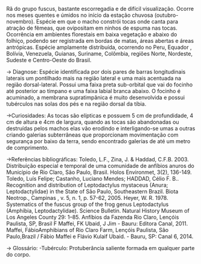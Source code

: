 ﻿Rã do grupo fuscus, bastante escorregadia e de difícil visualização. Ocorre nos meses quentes e úmidos no início da estação chuvosa (outubro-novembro). Espécie em que o macho constrói tocas onde canta para atração de fêmeas, que ovipositam em ninhos de espuma nas tocas. Ocorrência em ambientes florestais em baixa vegetação e abaixo do folhiço, podendo ser registrada em bordas de matas, áreas abertas e áreas antrópicas.
Espécie amplamente distribuída, ocorrendo no Peru, Equador , Bolívia, Venezuela, Guianas, Suriname, Colômbia, regiões Norte, Nordeste, Sudeste e Centro-Oeste do Brasil.


-> Diagnose:
Espécie identificada por dois pares de barras longitudinais laterais um pontilhado mais na região lateral e uma mais acentuada na região dorsal-lateral. Possui uma faixa preta sub-orbital que vai do focinho até posterior ao tímpano e uma faixa labial branca abaixo. O focinho é acuminado, a membrana supratimpânica é muito desenvolvida e possui tubérculos nas solas dos pés e na região dorsal da tíbia.


->Curiosidades:
As tocas são elípticas e possuem 5 cm de profundidade, 4 cm de altura e 4cm de largura, quando as tocas são abandonadas ou destruídas pelos machos elas vão erodindo e interligando-se umas a outras criando galerias subterrâneas que proporcionam movimentação com segurança por baixo da terra, sendo encontrado galerias de até um metro de comprimento.
          
->Referências bibliográficas:
Toledo, L.F., Zina, J. & Haddad, C.F.B. 2003. Distribuição especial e temporal de uma comunidade de anfíbios anuros do Município de Rio Claro, São Paulo, Brasil. Holos Environmet, 3(2), 136-149.   
Toledo, Luís Felipe; Castanho, Luciano Mendes; HADDAD, Célio F. B.. Recognition and distribution of Leptodactylus mystaceus (Anura; Leptodactylidae) in the State of São Paulo, Southeastern Brazil. Biota Neotrop.,  Campinas ,  v. 5, n. 1, p. 57-62,    2005. 
Heyer, W. R. 1978. Systematics of the fuscus group of the frog genus Leptodactylus (Amphibia, Leptodactylidae). Science Bulletin. Natural History Museum of Los Angeles County 29: 1–85.
Anfíbios da Fazenda Rio Claro, Lençóis Paulista, SP, Brasil  F Maffei, FK Ubaid, J Jim - Bauru: Editora Canal, 2011.
Maffei, FábioAmphibians of Rio Claro Farm, Lençóis Paulista, São Paulo,Brazil / Fábio Maffei e Flávio Kulaif Ubaid. - Bauru, SP: Canal 6, 2014.








-> Glossário:
-Tubérculo: Protuberância saliente formada em qualquer parte do corpo.